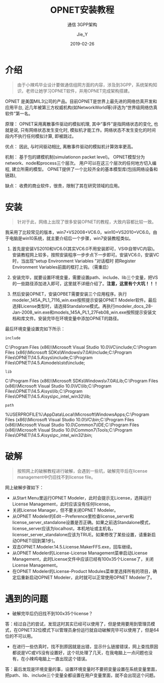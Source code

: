 ﻿---layout:     posttitle:      OPNET安装教程subtitle:   通信 3GPP架构date:       2019-02-26author:     Jie_Yheader-img: img/post-bg-opnet.jpgcatalog: truetags:    - 通信    - 3GPP    - 5G    - 组网技术    - 网络仿真---# 介绍> 由于小辣鸡毕业设计要做通信组网方面的内容，涉及到3GPP，系统架构知识，老师让她学习OPNET软件，并用OPNET完成架构搭建。OPNET 是美国MIL3公司的产品。目前OPNET是世界上最先进的网络仿真开发和应用平台, 近几年被第三方权威机构(如NetworkWorld等)评选为“世界级网络仿真软件”第一名。原理： OPNET采用离散事件驱动的模拟机理, 其中“事件”是指网络状态的变化, 也就是说, 只有网络状态发生变化时, 模拟机才能工作。网络状态不发生变化的时间段内不执行任何模拟计算, 即被跳过。 优点： 因此, 与时间驱动相比, 离散事件驱动的模拟机计算效率更高。 机制： 基于包的建模机制(simulationon packet level)。 OPNET模型分为network、node和process三个层次。 用户可以在这三个层次的任何地方切入编程, 建立所需的模型。 OPNET提供了一个比较齐全的基本模型库(包括网络设备和链路), 缺点： 收费的商业软件，很贵，限制了其在研究领域的应用。# 安装> 针对于此，网络上出现了很多安装OPNET的教程，大致内容都比较一致。我采用了比较常见的版本，win7+VS2008+VC6.0，win10+VS2010+VC6.0。由于电脑是win10系统，就主要介绍后一个步骤，win7安装教程类似。1. 首先是安装VS2010和VC6.0(其实VC6.0不用安装即可，VS中自带VC内容)。安装教程网上较多，按照安装程序一步步点下一步即可。安装VC6.0，安装VC时，当出现“setup Environment Variables ”对话框时 把Register Environment Variables前面的框打上钩。（需重启）2. 安装完毕，就要设置环境变量，需要设置path、include、lib三个变量，把VS的一些路径添加进入即可，这里就不详细介绍了。**注意，这里有个大坑！！！**3. 然后安装OPNET，安装OPBET需要安装三个应用程序。执行modeler_145A_PL1_7116_win.exe按照提示安装OPNET Modeler软件。最后选择License类型时，请选择Standalone模式。再执行modeler_docs_28-Jan-2008_win.exe和models_145A_PL1_27Feb08_win.exe按照提示安装文档和库文件。安装完毕在环境变量中添加OPNET的路径。最后环境变量设置完如下所示：    includeC:\Program Files (x86)\Microsoft Visual Studio 10.0\VC\include;C:\Program Files (x86)\Microsoft SDKs\Windows\v7.0A\Include;C:\Program Files\OPNET\14.5.A\sys\include;C:\Program Files\OPNET\14.5.A\models\std\include;    libC:\Program Files (x86)\Microsoft SDKs\Windows\v7.0A\Lib;C:\Program Files (x86)\Microsoft Visual Studio 10.0\VC\lib;C:\Program Files\OPNET\14.5.A\sys\lib;C:\Program Files\OPNET\14.5.A\sys\pc_intel_win32\lib;    path%USERPROFILE%\AppData\Local\Microsoft\WindowsApps;C:\Program Files (x86)\Microsoft Visual Studio 10.0\VC\bin;C:\Program Files (x86)\Microsoft Visual Studio 10.0\Common7\IDE;C:\Program Files (x86)\Microsoft Visual Studio 10.0\Common7\Tools;C:\Program Files\OPNET\14.5.A\sys\pc_intel_win32\bin;# 破解> 按照网上的破解教程进行破解，会遇到一些坑，破解完毕后在license management中仍旧找不到license file。网上破解步骤如下：   - 从Start Menu里运行OPNET Modeler，此时会提示无License，选择运行License  Management，此时应该没有任何license。   - 关闭License Manager，但不要关闭OPNET Modeler。   - 从OPNET Modeler的Edit－Preference里检查license_server和license_server_standalone设置是否正确。如果之前选Standalone模式，license_server应该为localhost，本机地址或主机名，licenser_server_standalone应该为TRUE。如果修改了某些设置，请重新启动OPNET(回到第1步)。   - 双击OPNET.Modeler.14.5.License.MakerFFS.exe，回车继续。   - 从OPNET Modeler的License-License Management菜单启动License Management，此时License文件中应该已经有100x35个License了，关闭License Management。   - 在OPNET Modeler的License-Product Modules菜单里选择所有的项目，确定后重新启动OPNET Modeler，此时就可以正常使用OPNET Modeler了。# 遇到的问题- 破解完毕后仍旧找不到100x35个license？答：经过自己的尝试，发现这时其实已经可以使用了，但是使用要用到管理员模式，在OPNET32位模式下以管理员身份运行就自动破解完毕可以使用了，但是64位的不可以用。- 在进行一些仿真时，找不到原因就是出错，显示什么链接错误，网上查找原因都说是VC或VS没有设置好，这个坑处理了几天，在我电脑上一点问题也没有，在小辣鸡电脑上一直出现这个错误。答：最后发现是环境变量的事，设置环境变量时不要把变量设置在系统变量里面，把path、lib、include三个变量全都设置在用户变量里面，就不会出现这个问题。